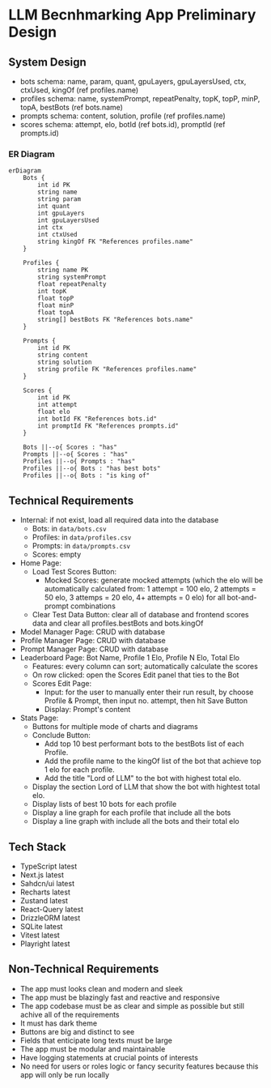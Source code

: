 # LLM Becnhmarking App Preliminary Design

## System Design

- bots schema: name, param, quant, gpuLayers, gpuLayersUsed, ctx, ctxUsed, kingOf (ref profiles.name)
- profiles schema: name, systemPrompt, repeatPenalty, topK, topP, minP, topA, bestBots (ref bots.name)
- prompts schema: content, solution, profile (ref profiles.name)
- scores schema: attempt, elo, botId (ref bots.id), promptId (ref prompts.id)

### ER Diagram

```mermaid
erDiagram
    Bots {
        int id PK
        string name
        string param
        int quant
        int gpuLayers
        int gpuLayersUsed
        int ctx
        int ctxUsed
        string kingOf FK "References profiles.name"
    }

    Profiles {
        string name PK
        string systemPrompt
        float repeatPenalty
        int topK
        float topP
        float minP
        float topA
        string[] bestBots FK "References bots.name"
    }

    Prompts {
        int id PK
        string content
        string solution
        string profile FK "References profiles.name"
    }

    Scores {
        int id PK
        int attempt
        float elo
        int botId FK "References bots.id"
        int promptId FK "References prompts.id"
    }

    Bots ||--o{ Scores : "has"
    Prompts ||--o{ Scores : "has"
    Profiles ||--o{ Prompts : "has"
    Profiles ||--o{ Bots : "has best bots"
    Profiles ||--o{ Bots : "is king of"
```

## Technical Requirements

- Internal: if not exist, load all required data into the database
  - Bots: in `data/bots.csv`
  - Profiles: in `data/profiles.csv`
  - Prompts: in `data/prompts.csv`
  - Scores: empty
- Home Page:
  - Load Test Scores Button:
    - Mocked Scores: generate mocked attempts (which the elo will be automatically calculated from: 1 attempt = 100 elo, 2 attempts = 50 elo, 3 attemps = 20 elo, 4+ attempts = 0 elo) for all bot-and-prompt combinations
  - Clear Test Data Button: clear all of database and frontend scores data and clear all profiles.bestBots and bots.kingOf
- Model Manager Page: CRUD with database
- Profile Manager Page: CRUD with database
- Prompt Manager Page: CRUD with database
- Leaderboard Page: Bot Name, Profile 1 Elo, Profile N Elo, Total Elo
  - Features: every column can sort; automatically calculate the scores
  - On row clicked: open the Scores Edit panel that ties to the Bot
  - Scores Edit Page:
    - Input: for the user to manually enter their run result, by choose Profile & Prompt, then input no. attempt, then hit Save Button
    - Display: Prompt's content
- Stats Page:
  - Buttons for multiple mode of charts and diagrams
  - Conclude Button:
    - Add top 10 best performant bots to the bestBots list of each Profile.
    - Add the profile name to the kingOf list of the bot that achieve top 1 elo for each profile.
    - Add the title "Lord of LLM" to the bot with highest total elo.
  - Display the section Lord of LLM that show the bot with hightest total elo.
  - Display lists of best 10 bots for each profile
  - Display a line graph for each profile that include all the bots
  - Display a line graph with include all the bots and their total elo

## Tech Stack

- TypeScript latest
- Next.js latest
- Sahdcn/ui latest
- Recharts latest
- Zustand latest
- React-Query latest
- DrizzleORM latest
- SQLite latest
- Vitest latest
- Playright latest

## Non-Technical Requirements

- The app must looks clean and modern and sleek
- The app must be blazingly fast and reactive and responsive
- The app codebase must be as clear and simple as possible but still achive all of the requirements
- It must has dark theme
- Buttons are big and distinct to see
- Fields that enticipate long texts must be large
- The app must be modular and maintainable
- Have logging statements at crucial points of interests
- No need for users or roles logic or fancy security features because this app will only be run locally
